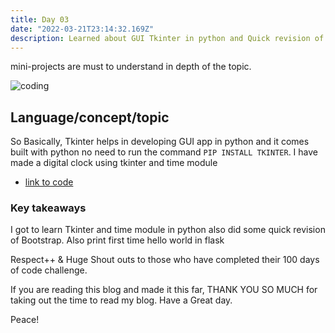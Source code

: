 ```yaml
---
title: Day 03
date: "2022-03-21T23:14:32.169Z"
description: Learned about GUI Tkinter in python and Quick revision of Bootstrap(frontend).
---
```


mini-projects are must to understand in depth of the topic.

![coding](./webdev.png)

## Language/concept/topic

So Basically, Tkinter helps in developing GUI app in python and it comes built with python no need to run the command `PIP INSTALL TKINTER`. I have made a digital clock using tkinter and time module

- [link to code](https://github.com/jay-2000/lip.py/blob/main/clock.py)


### Key takeaways

I got to learn Tkinter and time module in python also did some quick revision of Bootstrap.
Also print first time hello world in flask




Respect++ & Huge Shout outs to those who have completed their 100 days of code challenge.

If you are reading this blog and made it this far, THANK YOU SO MUCH for taking out the time to read my blog. Have a Great day.

Peace!